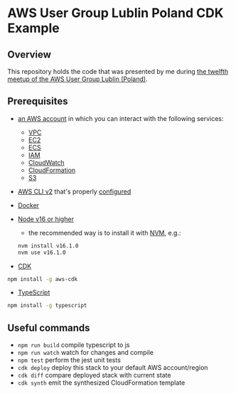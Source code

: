 # AWS User Group Lublin Poland CDK Example

## Overview

This repository holds the code that was presented by me during [the twelfth meetup of the AWS User Group Lublin (Poland)](https://www.youtube.com/watch?v=7mZRCm1dbFY&t=4600s).

## Prerequisites

* [an AWS account](https://aws.amazon.com/premiumsupport/knowledge-center/create-and-activate-aws-account/) in which you can interact with the following services:
  * [VPC](https://aws.amazon.com/vpc)
  * [EC2](https://aws.amazon.com/ec2)
  * [ECS](https://aws.amazon.com/ecs)
  * [IAM](https://docs.aws.amazon.com/IAM/latest/UserGuide/introduction.html)
  * [CloudWatch](https://docs.aws.amazon.com/AmazonCloudWatch/latest/monitoring/WhatIsCloudWatch.html)
  * [CloudFormation](https://docs.aws.amazon.com/AWSCloudFormation/latest/UserGuide/Welcome.html)
  * [S3](https://docs.aws.amazon.com/AmazonS3/latest/userguide/Welcome.html)
* [AWS CLI v2](https://docs.aws.amazon.com/cli/latest/userguide/install-cliv2.html) that's properly [configured](https://docs.aws.amazon.com/cli/latest/userguide/cli-configure-quickstart.html)
* [Docker](https://www.docker.com/)
* [Node v16 or higher](https://nodejs.org/en/)
  * the recommended way is to install it with [NVM](https://github.com/nvm-sh/nvm), e.g.:

  ```bash
  nvm install v16.1.0
  nvm use v16.1.0
  ```

* [CDK](https://docs.aws.amazon.com/cdk/latest/guide/home.html)

```bash
npm install -g aws-cdk
```

* [TypeScript](https://www.typescriptlang.org/)

```bash
npm install -g typescript
```

## Useful commands

* `npm run build`   compile typescript to js
* `npm run watch`   watch for changes and compile
* `npm test`        perform the jest unit tests
* `cdk deploy`      deploy this stack to your default AWS account/region
* `cdk diff`        compare deployed stack with current state
* `cdk synth`       emit the synthesized CloudFormation template
